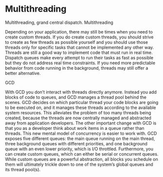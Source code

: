 # Multithreading
Multithreading, grand central dispatch.
Multithreading

Depending on your application, there may still be times when you need to create custom threads. If you do create custom threads,
you should strive to create as few threads as possible yourself and you should use those threads only for specific tasks that cannot be 
implemented any other way. Threads are still a good way to implement code that must run in real time. Dispatch queues make every attempt to 
run their tasks as fast as possible but they do not address real time constraints. If you need more predictable behavior from code running in the background, 
threads may still offer a better alternative.

GCD

With GCD you don’t interact with threads directly anymore. Instead you add blocks of code to queues, and GCD manages a thread pool behind the scenes. 
GCD decides on which particular thread your code blocks are going to be executed on, and it manages these threads according to the available system resources.
This alleviates the problem of too many threads being created, because the threads are now centrally managed and abstracted away from application developers.
The other important change with GCD is that you as a developer think about work items in a queue rather than threads. This new mental model of concurrency is 
easier to work with. GCD exposes five different queues: the main queue running on the main thread, three background queues with different priorities, and one 
background queue with an even lower priority, which is I/O throttled. Furthermore, you can create custom queues, which can either be serial or concurrent queues.
While custom queues are a powerful abstraction, all blocks you schedule on them will ultimately trickle down to one of the system’s global queues and its thread
pool(s).
